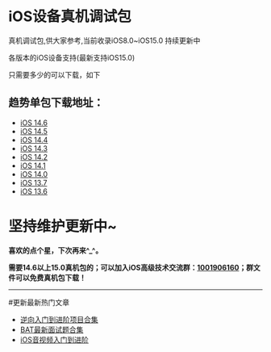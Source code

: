 # iOS设备真机调试包
真机调试包,供大家参考,当前收录iOS8.0~iOS15.0 持续更新中

各版本的iOS设备支持(最新支持iOS15.0)

只需要多少的可以下载，如下

## [](https://github.com/LGBamboo/iOSDeviceSupport#%E4%BE%BF%E6%8D%B7%E5%8D%95%E5%8C%85%E4%B8%8B%E8%BD%BD%E5%9C%B0%E5%9D%80)趋势单包下载地址：

*   [iOS 14.6](https://gitee.com/ios-code-for-the-future/iosdevicesupport/raw/master/iOS14%EF%BC%8814.0-14.6%EF%BC%89/14.6.zip)
*   [iOS 14.5](https://gitee.com/ios-code-for-the-future/iosdevicesupport/raw/master/iOS14%EF%BC%8814.0-14.6%EF%BC%89/14.5.zip)
*   [iOS 14.4](https://gitee.com/ios-code-for-the-future/iosdevicesupport/raw/master/iOS14%EF%BC%8814.0-14.6%EF%BC%89/14.4.zip)
*   [iOS 14.3](https://gitee.com/ios-code-for-the-future/iosdevicesupport/raw/master/iOS14%EF%BC%8814.0-14.6%EF%BC%89/14.3.zip)
*   [iOS 14.2](https://gitee.com/ios-code-for-the-future/iosdevicesupport/raw/master/iOS14%EF%BC%8814.0-14.6%EF%BC%89/14.2.zip)
*   [iOS 14.1](https://gitee.com/ios-code-for-the-future/iosdevicesupport/raw/master/iOS14%EF%BC%8814.0-14.6%EF%BC%89/14.1.zip)
*   [iOS 14.0](https://gitee.com/ios-code-for-the-future/iosdevicesupport/raw/master/iOS14%EF%BC%8814.0-14.6%EF%BC%89/14.0.zip)
*   [iOS 13.7](https://gitee.com/ios-code-for-the-future/iosdevicesupport/raw/master/iOS13%EF%BC%8813.0-13.7%EF%BC%89/13.7.zip)
*   [iOS 13.6](https://gitee.com/ios-code-for-the-future/iosdevicesupport/raw/master/iOS13%EF%BC%8813.0-13.7%EF%BC%89/13.6.zip)

# [](https://github.com/LGBamboo/iOSDeviceSupport#%E5%9D%9A%E6%8C%81%E7%BB%B4%E6%8A%A4%E6%9B%B4%E6%96%B0%E4%B8%AD)坚持维护更新中~

**喜欢的点个星，下次再来^_^。**

**需要14.6以上15.0真机包的；可以加入iOS高级技术交流群：[1001906160](https://jq.qq.com/?_wv=1027&k=KjioxJty)；群文件可以免费真机包下载！**

**************
#更新最新热门文章
* [逆向入门到进阶项目合集](https://github.com/uzi-yyds-code/IOS-reverse-security)
* [BAT最新面试题合集](https://github.com/uzi-yyds-code/Good-interview)
* [iOS音视频入门到进阶](https://github.com/uzi-yyds-code/IOS-audio-and-video-technology)

